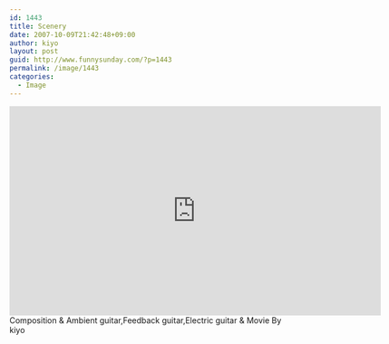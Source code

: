 ```yaml
---
id: 1443
title: Scenery
date: 2007-10-09T21:42:48+09:00
author: kiyo
layout: post
guid: http://www.funnysunday.com/?p=1443
permalink: /image/1443
categories:
  - Image
---
```

<iframe width="655" height="370" src="https://www.youtube.com/embed/Aw5GluTeYR8?rel=0" frameborder="0" allow="accelerometer; autoplay; encrypted-media; gyroscope; picture-in-picture" allowfullscreen></iframe>
Composition & Ambient guitar,Feedback guitar,Electric guitar & Movie By kiyo
